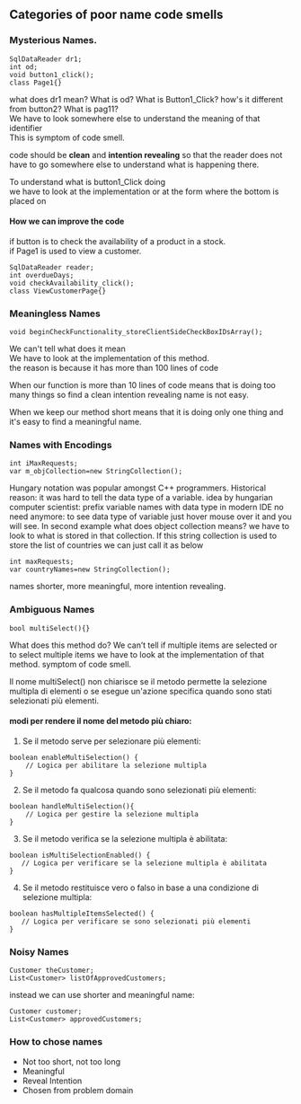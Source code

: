 ## Categories of poor name code smells
### Mysterious Names.

```
SqlDataReader dr1;
int od; 
void button1_click();
class Page1{}
```
 
what does dr1 mean? What is od? What is Button1_Click? how's it different from button2? What is pag11?  
We have to look somewhere else to understand the meaning of that identifier   
This is symptom of code smell. 

code should be **clean** and **intention revealing** so that the reader does not have to go somewhere else to understand what is happening there.

To understand what is button1_Click doing  
we have to look at the implementation or at the form where the bottom is placed on 

#### How we can improve the code
if button is to check the availability of a product in a stock.  
if Page1 is used to view a customer.
```
SqlDataReader reader;
int overdueDays; 
void checkAvailability_click();
class ViewCustomerPage{}
```

### Meaningless Names
```
void beginCheckFunctionality_storeClientSideCheckBoxIDsArray();
```
We can't tell what does it mean  
We have to look at the implementation of this method.  
the reason is because it has more than 100 lines of code 

When our function is more than 10 lines of code means that is doing too many things 
so find a clean intention revealing name is not easy. 

When we keep our method short means that it is doing only one thing and it's easy to find a meaningful name. 

### Names with Encodings
 
```
int iMaxRequests;
var m_objCollection=new StringCollection();
``` 
 
Hungary notation was popular amongst C++ programmers. Historical reason: it was hard to tell the data type of a variable. idea by hungarian computer scientist: prefix variable names with data type
in modern IDE no need anymore: to see data type of variable just hover mouse over it and you will see. 
In second example what does object collection means? we have to look to what is stored in that collection. If this string collection is used to store the list of countries we can just call it as below

```
int maxRequests;
var countryNames=new StringCollection();
``` 
names shorter, more meaningful, more intention revealing. 
### Ambiguous Names

```
bool multiSelect(){}
``` 
 
What does this method do? We can’t tell 
if multiple items are selected or  
to select multiple items 
we have to look at the implementation of that method. symptom of code smell. 

Il nome multiSelect() non chiarisce se il metodo permette la selezione multipla di elementi o se esegue un'azione specifica quando sono stati selezionati più elementi.

#### modi per rendere il nome del metodo più chiaro:
1. Se il metodo serve per selezionare più elementi:
```
boolean enableMultiSelection() {
    // Logica per abilitare la selezione multipla
}
```
2. Se il metodo fa qualcosa quando sono selezionati più elementi:
```
boolean handleMultiSelection(){   
    // Logica per gestire la selezione multipla
}
```
3. Se il metodo verifica se la selezione multipla è abilitata:
```
boolean isMultiSelectionEnabled() {  
   // Logica per verificare se la selezione multipla è abilitata
}
```
4. Se il metodo restituisce vero o falso in base a una condizione di selezione multipla:
```
boolean hasMultipleItemsSelected() {   
   // Logica per verificare se sono selezionati più elementi
}
```


### Noisy Names
 ```
Customer theCustomer;
List<Customer> listOfApprovedCustomers;
``` 
instead we can use shorter and meaningful name:
 ```
Customer customer;
List<Customer> approvedCustomers;
```   


### **How to chose names**
- Not too short, not too long
- Meaningful
- Reveal Intention
- Chosen from problem domain  
  

